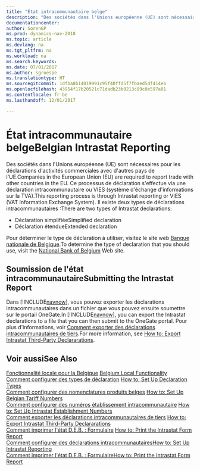 ```yaml
---
title: "État intracommunautaire belge"
description: "Des sociétés dans l'Unions européenne (UE) sont nécessaires pour les déclarations d'activités commerciales avec d'autres pays de l'UE. Ce processus de déclaration s'effectue via une déclaration intracommunautaire ou VIES (système d'échange d'informations sur la TVA)."
documentationcenter: 
author: SorenGP
ms.prod: dynamics-nav-2018
ms.topic: article
ms.devlang: na
ms.tgt_pltfrm: na
ms.workload: na
ms.search.keywords: 
ms.date: 07/01/2017
ms.author: sgroespe
ms.translationtype: HT
ms.sourcegitcommit: 1dfba8b14019991c95f40ffd5f7fbaed5df414eb
ms.openlocfilehash: 43954f17b20521c71dadb23b0213c89c0e597a01
ms.contentlocale: fr-be
ms.lasthandoff: 12/01/2017

---
```

# <a name="belgian-intrastat-reporting"></a><span data-ttu-id="bcaf2-104">État intracommunautaire belge</span><span class="sxs-lookup"><span data-stu-id="bcaf2-104">Belgian Intrastat Reporting</span></span>
<span data-ttu-id="bcaf2-105">Des sociétés dans l'Unions européenne (UE) sont nécessaires pour les déclarations d'activités commerciales avec d'autres pays de l'UE.</span><span class="sxs-lookup"><span data-stu-id="bcaf2-105">Companies in the European Union (EU) are required to report trade with other countries in the EU.</span></span> <span data-ttu-id="bcaf2-106">Ce processus de déclaration s'effectue via une déclaration intracommunautaire ou VIES (système d'échange d'informations sur la TVA).</span><span class="sxs-lookup"><span data-stu-id="bcaf2-106">This reporting process is through Intrastat reporting or VIES (VAT Information Exchange System).</span></span> <span data-ttu-id="bcaf2-107">Il existe deux types de déclarations intracommunautaires :</span><span class="sxs-lookup"><span data-stu-id="bcaf2-107">There are two types of Intrastat declarations:</span></span>  

- <span data-ttu-id="bcaf2-108">Déclaration simplifiée</span><span class="sxs-lookup"><span data-stu-id="bcaf2-108">Simplified declaration</span></span>  
- <span data-ttu-id="bcaf2-109">Déclaration étendue</span><span class="sxs-lookup"><span data-stu-id="bcaf2-109">Extended declaration</span></span>  

<span data-ttu-id="bcaf2-110">Pour déterminer le type de déclaration à utiliser, visitez le site web [Banque nationale de Belgique](http://go.microsoft.com/fwlink/?LinkId=163064).</span><span class="sxs-lookup"><span data-stu-id="bcaf2-110">To determine the type of declaration that you should use, visit the [National Bank of Belgium](http://go.microsoft.com/fwlink/?LinkId=163064) Web site.</span></span>  

## <a name="submitting-the-intrastat-report"></a><span data-ttu-id="bcaf2-111">Soumission de l'état intracommunautaire</span><span class="sxs-lookup"><span data-stu-id="bcaf2-111">Submitting the Intrastat Report</span></span>  
<span data-ttu-id="bcaf2-112">Dans [!INCLUDE[navnow](../../includes/navnow_md.md)], vous pouvez exporter les déclarations intracommunautaires dans un fichier que vous pouvez ensuite soumettre sur le portail OneGate.</span><span class="sxs-lookup"><span data-stu-id="bcaf2-112">In [!INCLUDE[navnow](../../includes/navnow_md.md)], you can export the Intrastat declarations to a file that you can then submit to the OneGate portal.</span></span> <span data-ttu-id="bcaf2-113">Pour plus d'informations, voir [Comment exporter des déclarations intracommunautaires de tiers](how-to-export-intrastat-third-party-declararations.md).</span><span class="sxs-lookup"><span data-stu-id="bcaf2-113">For more information, see [How to: Export Intrastat Third-Party Declararations](how-to-export-intrastat-third-party-declararations.md).</span></span>  

## <a name="see-also"></a><span data-ttu-id="bcaf2-114">Voir aussi</span><span class="sxs-lookup"><span data-stu-id="bcaf2-114">See Also</span></span>  
 <span data-ttu-id="bcaf2-115">[Fonctionnalité locale pour la Belgique](belgium-local-functionality.md) </span><span class="sxs-lookup"><span data-stu-id="bcaf2-115">[Belgium Local Functionality](belgium-local-functionality.md) </span></span>  
 <span data-ttu-id="bcaf2-116">[Comment configurer des types de déclaration](how-to-set-up-declaration-types.md) </span><span class="sxs-lookup"><span data-stu-id="bcaf2-116">[How to: Set Up Declaration Types](how-to-set-up-declaration-types.md) </span></span>  
 <span data-ttu-id="bcaf2-117">[Comment configurer des nomenclatures produits belges](how-to-set-up-belgian-tariff-numbers.md) </span><span class="sxs-lookup"><span data-stu-id="bcaf2-117">[How to: Set Up Belgian Tariff Numbers](how-to-set-up-belgian-tariff-numbers.md) </span></span>  
 <span data-ttu-id="bcaf2-118">[Comment configurer des numéros établissement intracommunautaire](how-to-set-up-intrastat-establishment-numbers.md) </span><span class="sxs-lookup"><span data-stu-id="bcaf2-118">[How to: Set Up Intrastat Establishment Numbers](how-to-set-up-intrastat-establishment-numbers.md) </span></span>  
 <span data-ttu-id="bcaf2-119">[Comment exporter les déclarations intracommunautaires de tiers](how-to-export-intrastat-third-party-declararations.md) </span><span class="sxs-lookup"><span data-stu-id="bcaf2-119">[How to: Export Intrastat Third-Party Declararations](how-to-export-intrastat-third-party-declararations.md) </span></span>  
 <span data-ttu-id="bcaf2-120">[Comment imprimer l'état D.E.B. : Formulaire](how-to-print-the-intrastat-form-report.md) </span><span class="sxs-lookup"><span data-stu-id="bcaf2-120">[How to: Print the Intrastat Form Report](how-to-print-the-intrastat-form-report.md) </span></span>  
[<span data-ttu-id="bcaf2-121">Comment configurer des déclarations intracommunautaires</span><span class="sxs-lookup"><span data-stu-id="bcaf2-121">How to: Set Up Intrastat Reporting</span></span>](../../finance-how-setup-report-intrastat.md)  
 [<span data-ttu-id="bcaf2-122">Comment imprimer l'état D.E.B. : Formulaire</span><span class="sxs-lookup"><span data-stu-id="bcaf2-122">How to: Print the Intrastat Form Report</span></span>](how-to-print-the-intrastat-form-report.md)

